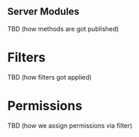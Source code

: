Server Modules
--------------

TBD (how methods are got published)

Filters
=======

TBD (how filters got applied)

Permissions
===========

TBD (how we assign permissions via filter)
